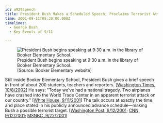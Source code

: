 ```yaml
---
id: a929speech
title: President Bush Makes a Scheduled Speech; Proclaims Terrorist Attack on Our Country
time: 2001-09-11T09:30:00.000Z
timelines:
  - George Bush
  - Key Events of 9/11

---
```


<figure class="image">
  <img alt="President Bush begins speaking at 9:30 a.m. in the library of Booker Elementary School." src="https://i2.wp.com/cdn.historycommons.org/images/events/309_bush_panorama.jpg" />
  <figcaption>President Bush begins speaking at 9:30 a.m. in the library of Booker Elementary School.<br>[Source: Booker Elementary website]</figcaption>
</figure>

Still inside Booker Elementary School, President Bush gives a brief speech in front of about 200 students, teachers and reporters. [[Washington Times, 10/8/2002][1]] He says: "Today we've had a national tragedy. Two airplanes have crashed into the World Trade Center in an apparent terrorist attack on our country." [[White House, 9/11/2001][2]] The talk occurs at exactly the time and place stated in his publicly announced advance schedule—making Bush a possible terrorist target. [[Washington Post, 9/12/2001][3]; [CNN, 9/12/2001][4]; [MSNBC, 9/22/2001][5]]

[1]: https://www.washingtontimes.com/news/2002/oct/8/20021008-092019-5665r/
[2]: https://georgewbush-whitehouse.archives.gov/news/releases/2001/09/20010911.html
[3]: http://www.washingtonpost.com/wp-srv/nation/articles/timeline.html
[4]: http://www.cnn.com/2001/US/09/11/chronology.attack/
[5]: https://911research.wtc7.net/cache/planes/msnbc092201_eventsof911.html
